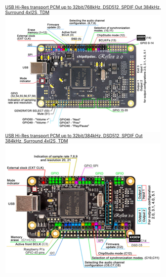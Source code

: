 [USB Hi-Res transport PCM up to 32bit/768kHz, DSD512, SPDIF Out  384kHz, Surround 4xI2S, TDM](https://github.com/ChipDipDAC/ChipDipDAC.github.io/tree/main/Reflex%202.0%20Pro)
![Reflex 2.0 Pro](https://github.com/ChipDipDAC/ChipDipDAC.github.io/blob/main/Reflex%202.0%20Pro/Reflex_2_0_pins_ASIO.jpg?raw=true)
[USB Hi-Res transport PCM up to 32bit/384kHz, DSD512, SPDIF Out  384kHz, Surround 4xI2S, TDM](https://github.com/ChipDipDAC/ChipDipDAC.github.io/tree/main/Reflex%203.0)
![Reflex 3.0](https://github.com/ChipDipDAC/ChipDipDAC.github.io/blob/main/Reflex%203.0/R3_pins.jpg?raw=true)
